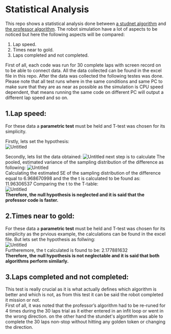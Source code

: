 # Statistical Analysis
This repo shows a statistical analysis done between [a studnet algorithm](https://github.com/youssefattia98/Research-Track-I-1) and [the professor algorithm](https://github.com/CarmineD8/python_simulator/tree/rt2).
The robot simulation have a lot of aspects to be noticed but here the following aspects will be compared:  

 1. Lap speed.
 2. Times near to gold.
 3. Laps completed and not completed.
 
 First of all, each code was run for 30 complete laps with screen record on to be able to connect data. All the data collected can be found in the excel file in this repo. After the data was collected the following testes was done. Please note that all test runs where in the same conditions and same PC to make sure that they are as near as possible as the simulation is CPU speed dependent, that means running the same code on different PC will output a different lap speed and so on.   

## 1.Lap speed:
For these data a **parametric test** must be held and T-test was chosen for its simplicity.  

Firstly, lets set the hypothesis:  
![Untitled](https://user-images.githubusercontent.com/69837845/170802269-fa019cf5-b7e8-4325-bb72-6ee22fe5a9d5.png)  

Secondly, lets list the data obtained:
![Untitled](https://user-images.githubusercontent.com/69837845/170801087-2ecba3ae-b8b5-45d1-a470-7b66da0e86bc.png)
next step is to calculate The pooled, estimated variance of the sampling distribution of the difference as following:
![Untitled](https://user-images.githubusercontent.com/69837845/170801643-cb13e7fe-5837-4a5f-bd7c-53db518b4a8c.png)  
Calculating the estimated SE of the sampling distribution of the difference equal to 6.968670998 
and the the t is calculated to be found as: 11.96306537
Comparing the t to the T-table:  
![Untitled](https://user-images.githubusercontent.com/69837845/170802417-89172849-dcc3-4cad-933a-9a3c8f9feaeb.png)  
**Therefore, the null hypothesis is neglected and it is said that the professor code is faster.**

## 2.Times near to gold:  
For these data a **parametric test** must be held and T-test was chosen for its simplicity as the prvious example, the calculations can be found in the excel file. But lets set the hypothesis as follwing:  
![Untitled](https://user-images.githubusercontent.com/69837845/170802269-fa019cf5-b7e8-4325-bb72-6ee22fe5a9d5.png)  
Furtheremore, the t calculated is found to be: 2.177881632  
**Therefore, the null hypothesis is not neglectable and it is said that both algorithms perform similarly.**  

## 3.Laps completed and not completed:  
This test is really crucial as it is what actually defines which algorithm is better and which is not, as from this test it can be said the robot completed it mission or not.  
First of all, it was noted that the professor’s algorithm had to be re-runed for 4 times during the 30 laps trial as it either entered in an infit loop or went in the wrong direction. on the other hand the stundet's algortithm was able to complete the 30 laps non-stop without hitting any golden token or changing the direction.  

